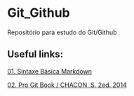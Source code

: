 # Git_Github
Repositório para estudo do Git/Github

## Useful links:
[01. Sintaxe Básica Markdown](https://www.markdownguide.org/basic-syntax/)

[02. Pro Git Book / CHACON, S. 2ed. 2014](https://git-scm.com/book/pt-br/v2)
